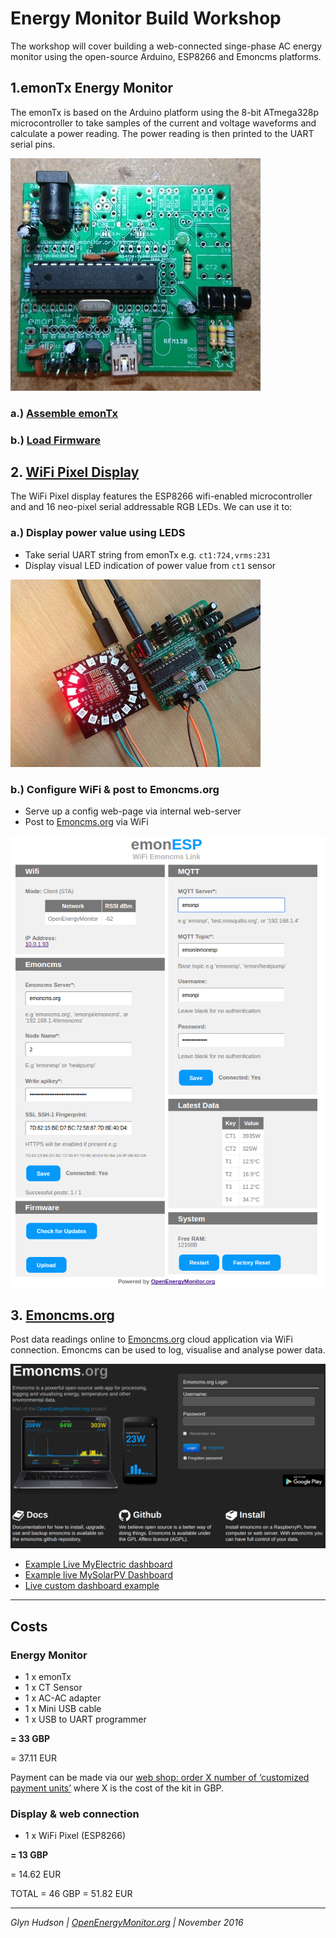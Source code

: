 # Energy Monitor Build Workshop

The workshop will cover building a web-connected singe-phase AC energy monitor using the open-source Arduino, ESP8266 and Emoncms platforms.

## 1.emonTx Energy Monitor

The emonTx is based on the Arduino platform using the 8-bit ATmega328p microcontroller to take samples of the current and voltage waveforms and calculate a power reading. The power reading is then printed to the UART serial pins.  

![12](emontx/images/build0010.jpg)

### a.) [Assemble emonTx](emontx) 	
### b.) [Load Firmware](emontx/firmware)

## 2. [WiFi Pixel Display](pixel/readme.md)

The WiFi Pixel display features the ESP8266 wifi-enabled microcontroller and and 16 neo-pixel serial addressable RGB LEDs. We can use it to:  

### a.) Display power value using LEDS

- Take serial UART string from emonTx e.g. `ct1:724,vrms:231`
- Display visual LED indication of power value from `ct1` sensor


![01](pixel/images/build001.jpg)


### b.) Configure WiFi & post to Emoncms.org

- Serve up a config web-page via internal web-server
- Post to [Emoncms.org](https://emoncms.org) via WiFi


![image](pixel/firmware/EmonESP/docs/emonesp.png)


## 3. [Emoncms.org](https://emoncms.org)

Post data readings online to [Emoncms.org](https://emoncms.org) cloud  application via WiFi connection. Emoncms can be used to log, visualise and analyse power data.

![01](pixel/images/emoncmsorg.png)

- [Example Live MyElectric dashboard](https://emoncms.org/app?readkey=c0c644bb3f86eab9e308668b5bef6b51#myelectric)
- [Example live MySolarPV Dashboard](https://emoncms.org/app?readkey=871ad5efb8f20f698f12d751aea9b8a6#mysolarpv)
- [Live custom dashboard example](http://vpn.linemanhut.co.uk:8080/emoncms/dashboard/view?id=1)

***

## Costs 

### Energy Monitor

- 1 x emonTx
- 1 x CT Sensor
- 1 x AC-AC adapter
- 1 x Mini USB cable
- 1 x USB to UART programmer

**= 33 GBP**

= 37.11 EUR

Payment can be made via our [web shop: order X number of ‘customized payment units’](http://shop.openenergymonitor.com/customized-order-payment-unit) where X is the cost of the kit in GBP. 


### Display & web connection 

- 1 x WiFi Pixel (ESP8266)

**= 13 GBP**

= 14.62 EUR 


TOTAL = 46 GBP = 51.82 EUR 



***

*Glyn Hudson | [OpenEnergyMonitor.org](https://openenergymonitor.org) | November 2016*
